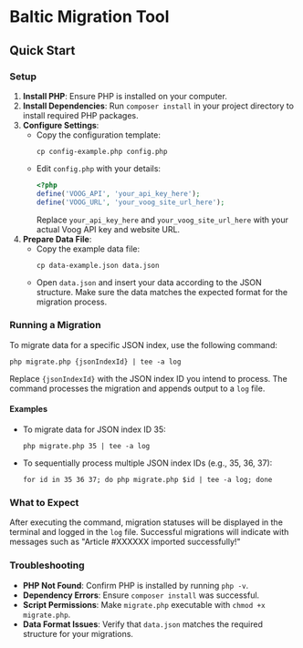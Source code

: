# Baltic Migration Tool

## Quick Start

### Setup

1. **Install PHP**: Ensure PHP is installed on your computer.
2. **Install Dependencies**: Run `composer install` in your project directory to install required PHP packages.
3. **Configure Settings**:
   - Copy the configuration template:
     ```shell
     cp config-example.php config.php
     ```
   - Edit `config.php` with your details:
     ```php
     <?php
     define('VOOG_API', 'your_api_key_here');
     define('VOOG_URL', 'your_voog_site_url_here');
     ```
     Replace `your_api_key_here` and `your_voog_site_url_here` with your actual Voog API key and website URL.
4. **Prepare Data File**:
   - Copy the example data file:
     ```shell
     cp data-example.json data.json
     ```
   - Open `data.json` and insert your data according to the JSON structure. Make sure the data matches the expected format for the migration process.

### Running a Migration

To migrate data for a specific JSON index, use the following command:

```shell
php migrate.php {jsonIndexId} | tee -a log
```

Replace `{jsonIndexId}` with the JSON index ID you intend to process. The command processes the migration and appends output to a `log` file.

#### Examples

- To migrate data for JSON index ID 35:

  ```shell
  php migrate.php 35 | tee -a log
  ```

- To sequentially process multiple JSON index IDs (e.g., 35, 36, 37):

  ```shell
  for id in 35 36 37; do php migrate.php $id | tee -a log; done
  ```

### What to Expect

After executing the command, migration statuses will be displayed in the terminal and logged in the `log` file. Successful migrations will indicate with messages such as "Article #XXXXXX imported successfully!"

### Troubleshooting

- **PHP Not Found**: Confirm PHP is installed by running `php -v`.
- **Dependency Errors**: Ensure `composer install` was successful.
- **Script Permissions**: Make `migrate.php` executable with `chmod +x migrate.php`.
- **Data Format Issues**: Verify that `data.json` matches the required structure for your migrations.
